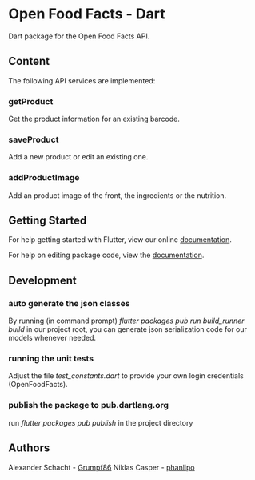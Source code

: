 # Open Food Facts - Dart

Dart package for the Open Food Facts API.

## Content

The following API services are implemented:

### getProduct
Get the product information for an existing barcode.

### saveProduct
Add a new product or edit an existing one.

### addProductImage
Add an product image of the front, the ingredients or the nutrition.


## Getting Started

For help getting started with Flutter, view our online [documentation](https://flutter.io/).

For help on editing package code, view the [documentation](https://flutter.io/developing-packages/).

## Development

### auto generate the json classes 
By running (in command prompt) *flutter packages pub run build_runner build* in our project root, you can generate json serialization code for our models whenever needed.

### running the unit tests
Adjust the file *test_constants.dart* to provide your own login credentials (OpenFoodFacts).

### publish the package to pub.dartlang.org
run *flutter packages pub publish* in the project directory

## Authors
Alexander Schacht - [Grumpf86](https://github.com/Grumpf86 )
Niklas Casper - [phanlipo](https://github.com/phanlipo)